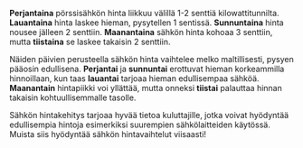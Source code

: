 **Perjantaina** pörssisähkön hinta liikkuu välillä 1-2 senttiä kilowattitunnilta. **Lauantaina** hinta laskee hieman, pysytellen 1 sentissä. **Sunnuntaina** hinta nousee jälleen 2 senttiin. **Maanantaina** sähkön hinta kohoaa 3 senttiin, mutta **tiistaina** se laskee takaisin 2 senttiin.

Näiden päivien perusteella sähkön hinta vaihtelee melko maltillisesti, pysyen pääosin edullisena. **Perjantai** ja **sunnuntai** erottuvat hieman korkeammilla hinnoillaan, kun taas **lauantai** tarjoaa hieman edullisempaa sähköä. **Maanantain** hintapiikki voi yllättää, mutta onneksi **tiistai** palauttaa hinnan takaisin kohtuullisemmalle tasolle.

Sähkön hintakehitys tarjoaa hyvää tietoa kuluttajille, jotka voivat hyödyntää edullisempia hintoja esimerkiksi suurempien sähkölaitteiden käytössä. Muista siis hyödyntää sähkön hintavaihtelut viisaasti!